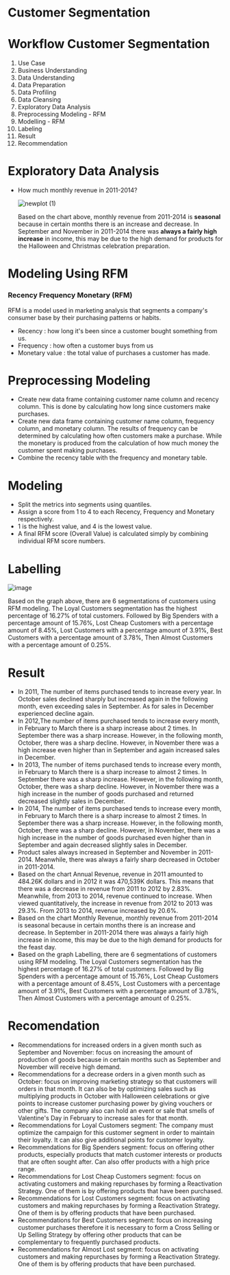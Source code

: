 # Customer Segmentation
# Workflow Customer Segmentation
1. Use Case
2. Business Understanding
3. Data Understanding
4. Data Preparation
5. Data Profiling
6. Data Cleansing
7. Exploratory Data Analysis
8. Preprocessing Modeling - RFM
9. Modelling - RFM
10. Labeling
11. Result
12. Recommendation

# Exploratory Data Analysis
- How much monthly revenue in 2011-2014?

  ![newplot (1)](https://user-images.githubusercontent.com/113869968/201445272-099f359c-3646-43b3-8503-14581c286291.png)
  
  Based on the chart above, monthly revenue from 2011-2014 is **seasonal** because in certain months there is an increase and decrease. In September and November in 2011-2014 there was **always a fairly high increase** in income, this may be due to the high demand for products for the Halloween and Christmas celebration preparation.
  
# Modeling Using RFM
### Recency Frequency Monetary (RFM)

RFM is a model used in marketing analysis that segments a company's consumer base by their purchasing patterns or habits. 

- Recency : how long it's been since a customer bought something from us.
- Frequency : how often a customer buys from us
- Monetary value : the total value of purchases a customer has made.

# Preprocessing Modeling

- Create new data frame containing customer name column and recency column. This is done by calculating how long since customers make purchases.
- Create new data frame containing customer name column, frequency column, and monetary column. The results of frequency can be determined by calculating how often customers make a purchase. While the monetary is produced from the calculation of how much money the customer spent making purchases.
- Combine the recency table with the frequency and monetary table.

# Modeling
- Split the metrics into segments using quantiles.
- Assign a score from 1 to 4 to each Recency, Frequency and Monetary respectively.
- 1 is the highest value, and 4 is the lowest value.
- A final RFM score (Overall Value) is calculated simply by combining individual RFM score numbers.

# Labelling
![image](https://user-images.githubusercontent.com/113869964/201450903-13e36aee-ca36-4aa4-af87-29a1518d0852.png)

Based on the graph above, there are 6 segmentations of customers using RFM modeling. The Loyal Customers segmentation has the highest percentage of 16.27% of total customers. Followed by Big Spenders with a percentage amount of 15.76%, Lost Cheap Customers with a percentage amount of 8.45%, Lost Customers with a percentage amount of 3.91%, Best Customers with a percentage amount of 3.78%, Then Almost Customers with a percentage amount of 0.25%.

# Result
- In 2011, The number of items purchased tends to increase every year. In October sales declined sharply but increased again in the following month, even exceeding sales in September. As for sales in December experienced decline again.
- In 2012,The number of items purchased tends to increase every month, in February to March there is a sharp increase about 2 times. In September there was a sharp increase. However, in the following month, October, there was a sharp decline. However, in November there was a high increase even higher than in September and again increased sales in December.
- In 2013, The number of items purchased tends to increase every month, in February to March there is a sharp increase to almost 2 times. In September there was a sharp increase. However, in the following month, October, there was a sharp decline. However, in November there was a high increase in the number of goods purchased and returned decreased slightly sales in December.
- In 2014, The number of items purchased tends to increase every month, in February to March there is a sharp increase to almost 2 times. In September there was a sharp increase. However, in the following month, October, there was a sharp decline. However, in November, there was a high increase in the number of goods purchased even higher than in September and again decreased slightly sales in December.
- Product sales always increased in September and November in 2011-2014. Meanwhile, there was always a fairly sharp decreased in October in 2011-2014.
- Based on the chart Annual Revenue, revenue in 2011 amounted to 484.26K dollars and in 2012 it was 470,539K dollars. This means that there was a decrease in revenue from 2011 to 2012 by 2.83%. Meanwhile, from 2013 to 2014, revenue continued to increase. When viewed quantitatively, the increase in revenue from 2012 to 2013 was 29.3%. From 2013 to 2014, revenue increased by 20.6%.
- Based on the chart Monthly Revenue, monthly revenue from 2011-2014 is seasonal because in certain months there is an increase and decrease. In September in 2011-2014 there was always a fairly high increase in income, this may be due to the high demand for products for the feast day.
- Based on the graph Labelling, there are 6 segmentations of customers using RFM modeling. The Loyal Customers segmentation has the highest percentage of 16.27% of total customers. Followed by Big Spenders with a percentage amount of 15.76%, Lost Cheap Customers with a percentage amount of 8.45%, Lost Customers with a percentage amount of 3.91%, Best Customers with a percentage amount of 3.78%, Then Almost Customers with a percentage amount of 0.25%.

# Recomendation
- Recommendations for increased orders in a given month such as September and November: focus on increasing the amount of production of goods because in certain months such as September and November will receive high demand.
- Recommendations for a decrease orders in a given month such as October: focus on improving marketing strategy so that customers will orders in that month. It can also be by optimizing sales such as multiplying products in October with Halloween celebrations or give points to increase customer purchasing power by giving vouchers or other gifts. The company also can hold an event or sale that smells of Valentine's Day in February to increase sales for that month.
- Recommendations for Loyal Customers segment: The company must optimize the campaign for this customer segment in order to maintain their loyalty. It can also give additional points for customer loyalty.
- Recommendations for Big Spenders segment: focus on offering other products, especially products that match customer interests or products that are often sought after. Can also offer products with a high price range.
- Recommendations for Lost Cheap Customers segment: focus on activating customers and making repurchases by forming a Reactivation Strategy. One of them is by offering products that have been purchased.
- Recommendations for Lost Customers segment: focus on activating customers and making repurchases by forming a Reactivation Strategy. One of them is by offering products that have been purchased.
- Recommendations for Best Customers segment: focus on increasing customer purchases therefore it is necessary to form a Cross Selling or Up Selling Strategy by offering other products that can be complementary to frequently purchased products.
- Recommendations for Almost Lost segment: focus on activating customers and making repurchases by forming a Reactivation Strategy. One of them is by offering products that have been purchased.
